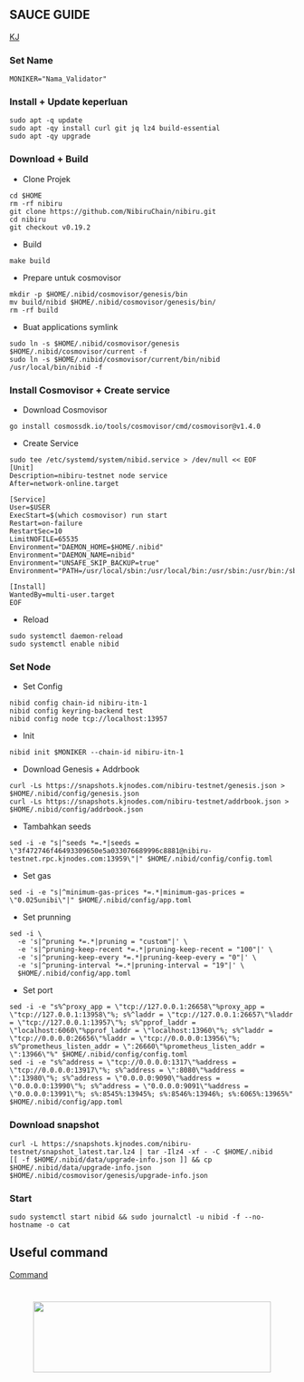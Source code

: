 ## SAUCE GUIDE
[KJ](https://services.kjnodes.com/home/testnet/nibiru/installation)

### Set Name
```
MONIKER="Nama_Validator"
```

### Install + Update keperluan
```
sudo apt -q update
sudo apt -qy install curl git jq lz4 build-essential
sudo apt -qy upgrade
```

### Download + Build
- Clone Projek
```
cd $HOME
rm -rf nibiru
git clone https://github.com/NibiruChain/nibiru.git
cd nibiru
git checkout v0.19.2
```

- Build
```
make build
```

- Prepare untuk cosmovisor
```
mkdir -p $HOME/.nibid/cosmovisor/genesis/bin
mv build/nibid $HOME/.nibid/cosmovisor/genesis/bin/
rm -rf build
```

- Buat applications symlink
```
sudo ln -s $HOME/.nibid/cosmovisor/genesis $HOME/.nibid/cosmovisor/current -f
sudo ln -s $HOME/.nibid/cosmovisor/current/bin/nibid /usr/local/bin/nibid -f
```

### Install Cosmovisor + Create service
- Download Cosmovisor
```
go install cosmossdk.io/tools/cosmovisor/cmd/cosmovisor@v1.4.0
```

- Create Service
```
sudo tee /etc/systemd/system/nibid.service > /dev/null << EOF
[Unit]
Description=nibiru-testnet node service
After=network-online.target

[Service]
User=$USER
ExecStart=$(which cosmovisor) run start
Restart=on-failure
RestartSec=10
LimitNOFILE=65535
Environment="DAEMON_HOME=$HOME/.nibid"
Environment="DAEMON_NAME=nibid"
Environment="UNSAFE_SKIP_BACKUP=true"
Environment="PATH=/usr/local/sbin:/usr/local/bin:/usr/sbin:/usr/bin:/sbin:/bin:/usr/games:/usr/local/games:/snap/bin:$HOME/.nibid/cosmovisor/current/bin"

[Install]
WantedBy=multi-user.target
EOF
```

- Reload
```
sudo systemctl daemon-reload
sudo systemctl enable nibid
```

### Set Node
- Set Config
```
nibid config chain-id nibiru-itn-1
nibid config keyring-backend test
nibid config node tcp://localhost:13957
```

- Init
```
nibid init $MONIKER --chain-id nibiru-itn-1
```

- Download Genesis + Addrbook
```
curl -Ls https://snapshots.kjnodes.com/nibiru-testnet/genesis.json > $HOME/.nibid/config/genesis.json
curl -Ls https://snapshots.kjnodes.com/nibiru-testnet/addrbook.json > $HOME/.nibid/config/addrbook.json
```


- Tambahkan seeds
```
sed -i -e "s|^seeds *=.*|seeds = \"3f472746f46493309650e5a033076689996c8881@nibiru-testnet.rpc.kjnodes.com:13959\"|" $HOME/.nibid/config/config.toml
```

- Set gas
```
sed -i -e "s|^minimum-gas-prices *=.*|minimum-gas-prices = \"0.025unibi\"|" $HOME/.nibid/config/app.toml
```
- Set prunning
```
sed -i \
  -e 's|^pruning *=.*|pruning = "custom"|' \
  -e 's|^pruning-keep-recent *=.*|pruning-keep-recent = "100"|' \
  -e 's|^pruning-keep-every *=.*|pruning-keep-every = "0"|' \
  -e 's|^pruning-interval *=.*|pruning-interval = "19"|' \
  $HOME/.nibid/config/app.toml
```

- Set port
```
sed -i -e "s%^proxy_app = \"tcp://127.0.0.1:26658\"%proxy_app = \"tcp://127.0.0.1:13958\"%; s%^laddr = \"tcp://127.0.0.1:26657\"%laddr = \"tcp://127.0.0.1:13957\"%; s%^pprof_laddr = \"localhost:6060\"%pprof_laddr = \"localhost:13960\"%; s%^laddr = \"tcp://0.0.0.0:26656\"%laddr = \"tcp://0.0.0.0:13956\"%; s%^prometheus_listen_addr = \":26660\"%prometheus_listen_addr = \":13966\"%" $HOME/.nibid/config/config.toml
sed -i -e "s%^address = \"tcp://0.0.0.0:1317\"%address = \"tcp://0.0.0.0:13917\"%; s%^address = \":8080\"%address = \":13980\"%; s%^address = \"0.0.0.0:9090\"%address = \"0.0.0.0:13990\"%; s%^address = \"0.0.0.0:9091\"%address = \"0.0.0.0:13991\"%; s%:8545%:13945%; s%:8546%:13946%; s%:6065%:13965%" $HOME/.nibid/config/app.toml
```

### Download snapshot
```
curl -L https://snapshots.kjnodes.com/nibiru-testnet/snapshot_latest.tar.lz4 | tar -Ilz4 -xf - -C $HOME/.nibid
[[ -f $HOME/.nibid/data/upgrade-info.json ]] && cp $HOME/.nibid/data/upgrade-info.json $HOME/.nibid/cosmovisor/genesis/upgrade-info.json
```

### Start
```
sudo systemctl start nibid && sudo journalctl -u nibid -f --no-hostname -o cat
```

## Useful command
[Command](https://services.kjnodes.com/testnet/nibiru/useful-commands/)

#

<div id="header" align="center">
  <img src="https://media.giphy.com/media/v1.Y2lkPTc5MGI3NjExMzNmZTIxZmE3ZmY3MzRiMDcwNDJhYTQ5ZmNlY2YxMWE1OWIyYmVkNSZlcD12MV9pbnRlcm5hbF9naWZzX2dpZklkJmN0PWc/mVBlqOD4ra9jQiI3cC/giphy.gif" height="125" width="420"/>
</div>
